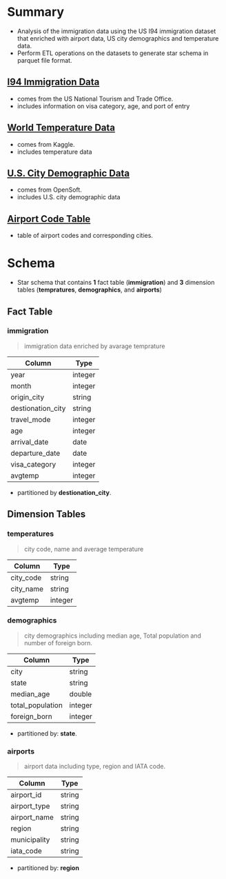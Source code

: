 # Summary

- Analysis of the immigration data using the US I94 immigration dataset that enriched with airport data, US city demographics and temperature data.
- Perform ETL operations on the datasets to generate star schema in parquet file format.


## [I94 Immigration Data](https://travel.trade.gov/research/reports/i94/historical/2016.html)
- comes from the US National Tourism and Trade Office. 
- includes information on visa category, age, and port of entry 

## [World Temperature Data](https://www.kaggle.com/berkeleyearth/climate-change-earth-surface-temperature-data)
- comes from Kaggle.
- includes temperature data

## [U.S. City Demographic Data](https://www.kaggle.com/berkeleyearth/climate-change-earth-surface-temperature-data)
- comes from OpenSoft.
- includes U.S. city demographic data

## [Airport Code Table](https://datahub.io/core/airport-codes#data)
- table of airport codes and corresponding cities. 


# Schema 
- Star schema that contains **1** fact table (**immigration**) and **3** dimension tables (**tempratures**, **demographics**, and **airports**)

## Fact Table
### immigration
> immigration data enriched by avarage temprature

| Column | Type |
| ------ | ----- |
| year | integer |
| month| integer|
| origin_city| string|
| destionation_city| string |
| travel_mode| integer |
| age| integer |
| arrival_date| date |
| departure_date| date |
| visa_category| integer |
| avgtemp| integer |

- partitioned by **destionation_city**.


## Dimension Tables

### temperatures
> city code, name and average temperature

| Column | Type |
| ------ | ----- |
| city_code | string|
| city_name| string|
| avgtemp| integer |

### demographics 
> city demographics including median age, Total population and number of foreign born.

| Column | Type |
| ------ | ----- |
| city | string|
| state| string|
| median_age| double|
| total_population| integer |
| foreign_born| integer|

- partitioned by: **state**.


### airports
> airport data including type, region and IATA code.

| Column | Type |
| ------ | ----- |
| airport_id | string|
| airport_type| string |
| airport_name| string |
| region| string| 
| municipality| string| 
| iata_code| string |

- partitioned by: **region** 
